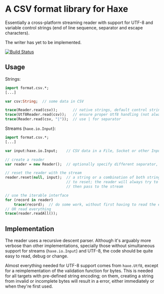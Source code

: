 A CSV format library for Haxe
=============================

Essentially a cross-platform streaming reader with support for UTF-8 and
variable control strings (end of line sequence, separator and escape
characters).

The writer has yet to be implemented.

[![Build Status](https://travis-ci.org/jonasmalacofilho/csv.hx.svg?branch=master)](https://travis-ci.org/jonasmalacofilho/csv.hx)


Usage
-----

Strings:

```haxe
import format.csv.*;
[...]

var csv:String;  // some data in CSV

trace(Reader.read(csv));       // native strings, default control strings ,"\n
trace(Utf8Reader.read(csv));   // ensure proper Utf8 handling (not always necessary)
trace(Reader.read(csv, "|"));  // use | for separator
```

Streams (`haxe.io.Input`):

```haxe
import format.csv.*;
[...]

var input:haxe.io.Input;    // CSV data in a File, Socket or other Input subclass

// create a reader
var reader = new Reader();  // optionally specify different separator, escape or EOL strings

// reset the reader with the stream
reader.reset(null, input);  // a string or a combination of both string and input can also be used
                            // to reset; the reader will always try to start with the string and
                            // then pass to the stream

// use the iterable interface
for (record in reader)
    trace(record);  // do some work, without first having to read the entire stream
// OR read everything
trace(reader.readAll());
```


Implementation
--------------

The reader uses a recursive descent parser.  Although it's arguably more
verbose than other implementations, specially those without simultaneous
support for streams (`haxe.io.Input`) and UTF-8, the code should be quite easy
to read, debug or change.

Almost everything needed for UTF-8 support comes from `haxe.Utf8`, except for a
reimplementation of the validation function for bytes.  This is needed for all
targets with pre-defined string encoding; on them, creating a string from
invalid or incomplete bytes will result in a error, either immediately or when
they're first used.

